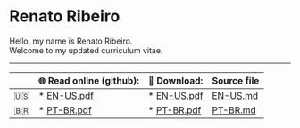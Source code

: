 # Renato Ribeiro

Hello, my name is Renato Ribeiro.  
Welcome to my updated curriculum vitae. 

---

|   | **🌐 Read online (github):** | **📃 Download:** | **Source file** |
|---|------------------------------|------------------|-----------------|
| 🇺🇸| * [EN-US.pdf](https://github.com/renatorib/curriculum-vitae/blob/master/build/EN-US.pdf) | * [EN-US.pdf](https://raw.githubusercontent.com/renatorib/curriculum-vitae/master/build/EN-US.pdf) | [EN-US.md](https://github.com/renatorib/curriculum-vitae/blob/master/EN-US.md) |
| 🇧🇷| * [PT-BR.pdf](https://github.com/renatorib/curriculum-vitae/blob/master/build/PT-BR.pdf) | * [PT-BR.pdf](https://raw.githubusercontent.com/renatorib/curriculum-vitae/master/build/PT-BR.pdf) | [PT-BR.md](https://github.com/renatorib/curriculum-vitae/blob/master/PT-BR.md) |
